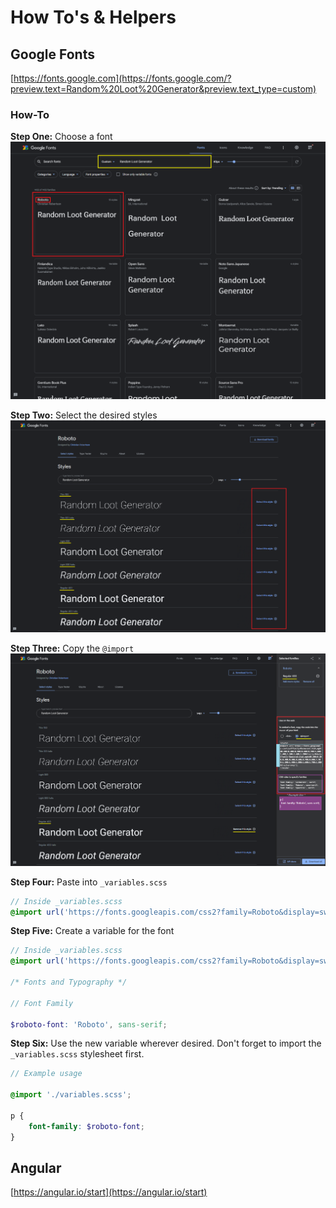 # How To's & Helpers 




## Google Fonts 
[https://fonts.google.com](https://fonts.google.com/?preview.text=Random%20Loot%20Generator&preview.text_type=custom)


### How-To
**Step One:** Choose a font
![Choose a font main menu screen](resources/images/google-font-menu.png)


**Step Two:** Select the desired styles
![Details page](resources/images/google-font-roboto-detail.png)


**Step Three:** Copy the `@import`
![Import Link and Usage Example](resources/images/google-font-import-link-and-usage.png)


**Step Four:** Paste into `_variables.scss`

```SCSS
// Inside _variables.scss
@import url('https://fonts.googleapis.com/css2?family=Roboto&display=swap');


```


**Step Five:** Create a variable for the font

```SCSS
// Inside _variables.scss
@import url('https://fonts.googleapis.com/css2?family=Roboto&display=swap');

/* Fonts and Typography */

// Font Family

$roboto-font: 'Roboto', sans-serif;

```

**Step Six:** Use the new variable wherever desired. Don't forget to import the `_variables.scss` stylesheet first.

```SCSS
// Example usage 

@import './variables.scss';

p {
    font-family: $roboto-font;
}

```
## Angular 
[https://angular.io/start](https://angular.io/start)